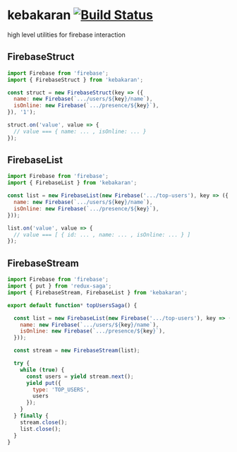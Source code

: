 # kebakaran [![Build Status](https://travis-ci.org/barbuza/kebakaran.svg?branch=master)](https://travis-ci.org/barbuza/kebakaran)

high level utilities for firebase interaction

## FirebaseStruct

```js
import Firebase from 'firebase';
import { FirebaseStruct } from 'kebakaran';

const struct = new FirebaseStruct(key => ({
  name: new Firebase(`.../users/${key}/name`),
  isOnline: new Firebase(`.../presence/${key}`),
}), '1');

struct.on('value', value => {
  // value === { name: ... , isOnline: ... }
});
```

## FirebaseList

```js
import Firebase from 'firebase';
import { FirebaseList } from 'kebakaran';

const list = new FirebaseList(new Firebase('.../top-users'), key => ({
  name: new Firebase(`.../users/${key}/name`),
  isOnline: new Firebase(`.../presence/${key}`),
}));

list.on('value', value => {
  // value === [ { id: ... , name: ... , isOnline: ... } ]
});
```

## FirebaseStream
```js
import Firebase from 'firebase';
import { put } from 'redux-saga';
import { FirebaseStream, FirebaseList } from 'kebakaran';

export default function* topUsersSaga() {

  const list = new FirebaseList(new Firebase('.../top-users'), key => ({
    name: new Firebase(`.../users/${key}/name`),
    isOnline: new Firebase(`.../presence/${key}`),
  }));

  const stream = new FirebaseStream(list);

  try {
    while (true) {
      const users = yield stream.next();
      yield put({
        type: 'TOP_USERS',
        users
      });
    }
  } finally {
    stream.close();
    list.close();
  }
}
```
